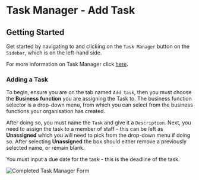 # Task Manager - Add Task

## Getting Started

Get started by navigating to and clicking on the `Task Manager` button on the `Sidebar`, which is on the left-hand side.

For more information on Task Manager click [here][Task Manager].

### Adding a Task

To begin, ensure you are on the tab named `Add task`, then you must choose the **Business function** you are assigning the Task to. The business function selector is a drop-down menu, from which you can select from the business functions your organisation has created.

After doing so, you must name the `Task` and give it a `Description`. Next, you need to assign the task to a member of staff - this can be left as **Unassigned** which you will need to pick from the drop-down menu if doing so. After selecting **Unassigned** the box should either remove a previously selected name, or remain blank.

You must input a due date for the task - this is the deadline of the task.

![Completed Task Manager Form](https://imssystems.tech/assets/images/docs/img.png "Completed Task Manager Form")

[Task Manager]: /link/to/Actions "Link to Actions.md/##Task Manager"
[Modifying a Task]: /link/to/Actions "Link to Actions.md/####Modifying-a-Task"